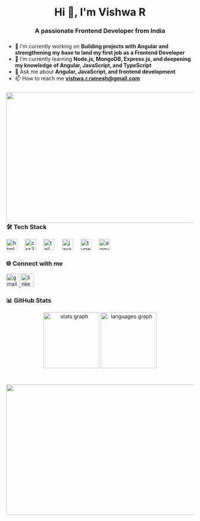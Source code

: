 <h1 align="center">Hi 👋, I'm Vishwa R</h1>
<h3 align="center">A passionate Frontend Developer from India</h3>

###
- 🔭 I’m currently working on **Building projects with Angular and strengthening my base to land my first job as a Frontend Developer**  
- 🌱 I’m currently learning **Node.js, MongoDB, Express.js, and deepening my knowledge of Angular, JavaScript, and TypeScript**  
- 💬 Ask me about **Angular, JavaScript, and frontend development**  
- 📫 How to reach me **vishwa.r.ramesh@gmail.com**

###
<img align="right" height="350" width="550" src="https://encrypted-tbn0.gstatic.com/images?q=tbn:ANd9GcTIK_vdgT4oL63CcI5ApXf_p576oN2bnM4AtA&s"/>

###
<h3 align="left">🛠 Tech Stack</h3>
<div align="left">
  <img src="https://cdn.jsdelivr.net/gh/devicons/devicon/icons/html5/html5-original.svg" height="30" alt="html5 logo" />
  <img width="12" />
  <img src="https://cdn.jsdelivr.net/gh/devicons/devicon/icons/css3/css3-original.svg" height="30" alt="css3 logo" />
  <img width="12" />
  <img src="https://img.shields.io/badge/TailwindCSS-38B2AC?style=for-the-badge&logo=tailwind-css&logoColor=white" height="30" alt="tailwind logo" />
  <img width="12" />
  <img src="https://cdn.jsdelivr.net/gh/devicons/devicon/icons/javascript/javascript-original.svg" height="30" alt="javascript logo" />
  <img width="12" />
  <img src="https://cdn.jsdelivr.net/gh/devicons/devicon/icons/typescript/typescript-original.svg" height="30" alt="typescript logo" />
  <img width="12" />
  <img src="https://cdn.jsdelivr.net/gh/devicons/devicon/icons/angularjs/angularjs-original.svg" height="30" alt="angular logo" />
</div>

###
<h3 align="left">🌐 Connect with me</h3>
<div align="left">
  <a href="mailto:vishwa.r.ramesh@gmail.com">
    <img src="https://img.shields.io/static/v1?message=Gmail&logo=gmail&label=&color=D14836&logoColor=white&labelColor=&style=for-the-badge" height="35" alt="gmail logo" />
  </a>
  <a href="https://www.linkedin.com/in/vishwa-frontend" target="_blank">
    <img src="https://img.shields.io/static/v1?message=LinkedIn&logo=linkedin&label=&color=0077B5&logoColor=white&labelColor=&style=for-the-badge" height="35" alt="linkedin logo" />
  </a>
</div>

###
<h3 align="left">📊 GitHub Stats</h3>
<div align="center">
  <img src="https://github-readme-stats.vercel.app/api?username=Vishwa-Sam&hide_title=false&hide_rank=false&show_icons=true&include_all_commits=true&count_private=true&disable_animations=false&theme=dracula&locale=en&hide_border=false" height="150" alt="stats graph" />
  <img src="https://github-readme-stats.vercel.app/api/top-langs?username=Vishwa-Sam&locale=en&hide_title=false&layout=compact&card_width=320&langs_count=5&theme=dracula&hide_border=false" height="150" alt="languages graph" />
</div>

###
<br clear="both">
<img align="center" height="350" width="800" src="https://media.licdn.com/dms/image/v2/C4E22AQFbPVAJDdZGyQ/feedshare-shrink_800/feedshare-shrink_800/0/1637057593647?e=1759363200&v=beta&t=rYPfAHI6iGt-DIZdgIL-65NNs83TAj_UiZ6uFSKQBow" />
